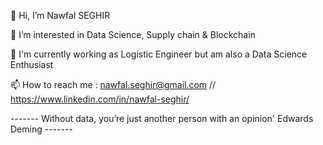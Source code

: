👋 Hi, I’m Nawfal SEGHIR

👀 I’m interested in Data Science, Supply chain & Blockchain

🌱 I'm currently working as Logistic Engineer but am also a Data Science Enthusiast 

📫 How to reach me : nawfal.seghir@gmail.com  // https://www.linkedin.com/in/nawfal-seghir/

------- Without data, you’re just another person with an opinion' Edwards Deming -------
